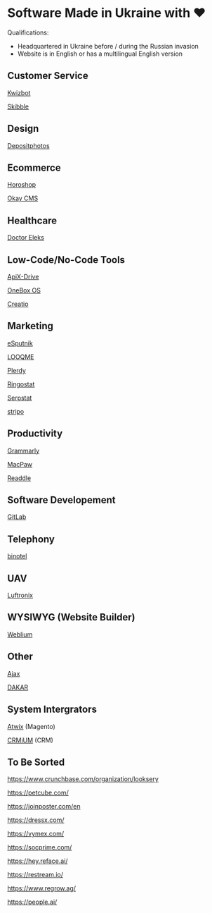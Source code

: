 # Software Made in Ukraine with ❤️

Qualifications:

- Headquartered in Ukraine before / during the Russian invasion
- Website is in English or has a multilingual English version

## Customer Service

[Kwizbot](https://kwizbot.io/en)

[Skibble](https://skibble.com.ua/)

## Design

[Depositphotos](https://depositphotos.com/)

## Ecommerce

[Horoshop](https://horoshop.eu/)

[Okay CMS](https://okay-cms.com/en)

## Healthcare

[Doctor Eleks](https://doctor.eleks.com/)

## Low-Code/No-Code Tools

[ApiX-Drive](https://apix-drive.com/)

[OneBox OS](https://1b.app/en/)

[Creatio](https://www.creatio.com/)

## Marketing

[eSputnik](https://esputnik.com/en)

[LOOQME](https://looqme.io/)

[Plerdy](https://www.plerdy.com/)

[Ringostat](https://ringostat.com/)

[Serpstat](https://serpstat.com/)

[stripo](https://stripo.email/)

## Productivity

[Grammarly](https://www.grammarly.com/)

[MacPaw](https://macpaw.com/)

[Readdle](https://readdle.com/)

## Software Developement

[GitLab](https://about.gitlab.com/)

## Telephony

[binotel](https://www.binotel.ua/)

## UAV

[Luftronix](https://luftronix.com/)

## WYSIWYG (Website Builder)

[Weblium](https://weblium.com/)

## Other

[Ajax](https://ajax.systems/)

[DAKAR](https://eleks.com/about-us/our-products/dakar-system/)

## System Intergrators

[Atwix](https://www.atwix.com/) (Magento)

[CRMiUM](https://crmium.com/) (CRM)

## To Be Sorted

https://www.crunchbase.com/organization/looksery

https://petcube.com/

https://joinposter.com/en

https://dressx.com/

https://vymex.com/

https://socprime.com/

https://hey.reface.ai/

https://restream.io/

https://www.regrow.ag/

https://people.ai/